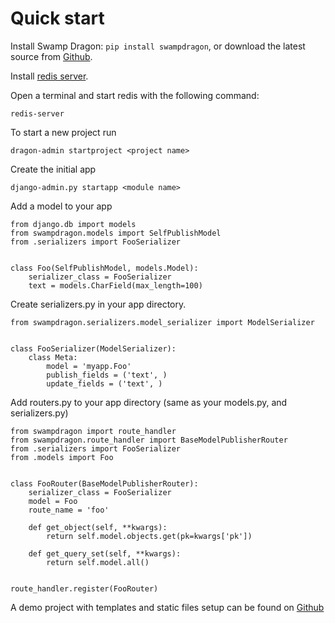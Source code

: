 # Quick start

Install Swamp Dragon: ```pip install swampdragon```, or download the latest source from 
[Github](https://github.com/jonashagstedt/swampdragon). 

Install [redis server](http://redis.io/topics/quickstart). 

Open a terminal and start redis with the following command:

    redis-server

To start a new project run 

    dragon-admin startproject <project name>

Create the initial app

    django-admin.py startapp <module name>
    
    
Add a model to your app

    from django.db import models
    from swampdragon.models import SelfPublishModel
    from .serializers import FooSerializer
    
    
    class Foo(SelfPublishModel, models.Model):
        serializer_class = FooSerializer
        text = models.CharField(max_length=100)


Create serializers.py in your app directory.

    from swampdragon.serializers.model_serializer import ModelSerializer
    
    
    class FooSerializer(ModelSerializer):
        class Meta:
            model = 'myapp.Foo'
            publish_fields = ('text', )
            update_fields = ('text', )


Add routers.py to your app directory (same as your models.py, and serializers.py)
  
    from swampdragon import route_handler
    from swampdragon.route_handler import BaseModelPublisherRouter
    from .serializers import FooSerializer
    from .models import Foo
    
    
    class FooRouter(BaseModelPublisherRouter):
        serializer_class = FooSerializer
        model = Foo
        route_name = 'foo'
    
        def get_object(self, **kwargs):
            return self.model.objects.get(pk=kwargs['pk'])
    
        def get_query_set(self, **kwargs):
            return self.model.all()
    
    
    route_handler.register(FooRouter)

A demo project with templates and static files setup can be found on [
Github](https://github.com/jonashagstedt/swampdragon)
